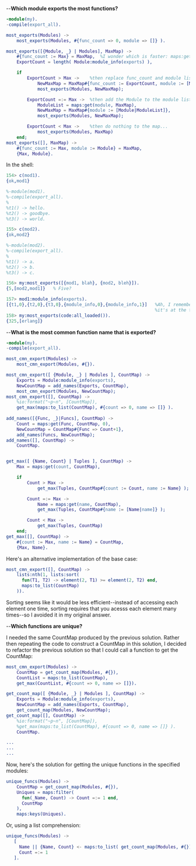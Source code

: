 --**Which module exports the most functions?**
```erlang
-module(my).
-compile(export_all).

most_exports(Modules) ->
    most_exports(Modules, #{func_count => 0, module => []} ).

most_exports([{Module, _} | Modules], MaxMap) ->
    #{func_count := Max} = MaxMap,  %I wonder which is faster: maps:get() or pattern matching?  You should be able to write: MaxMap#{count}
    ExportCount = length( Module:module_info(exports) ),

    if 
        ExportCount > Max ->    %then replace func_count and module list in the map...
            NewMaxMap = MaxMap#{func_count := ExportCount, module := [Module]},
            most_exports(Modules, NewMaxMap);

        ExportCount =:= Max ->  %then add the Module to the module list in the map...
            ModuleList = maps:get(module, MaxMap),
            NewMaxMap = MaxMap#{module := [Module|ModuleList]},
            most_exports(Modules, NewMaxMap);

        ExportCount < Max ->    %then do nothing to the map...
            most_exports(Modules, MaxMap)
    end;
most_exports([], MaxMap) ->
    #{func_count := Max, module := Module} = MaxMap,
    {Max, Module}.

  ```

In the shell:
```erlang
154> c(mod1).
{ok,mod1}

%-module(mod1).
%-compile(export_all).
%
%t1() -> hello.
%t2() -> goodbye.
%t3() -> world.

155> c(mod2).
{ok,mod2}

%-module(mod2).
%-compile(export_all).
%
%t1() -> a.
%t2() -> b.
%t3() -> c.

156> my:most_exports([{mod1, blah}, {mod2, bleh}]).
{5,[mod2,mod1]}   % Five?

157> mod1:module_info(exports).
[{t1,0},{t2,0},{t3,0},{module_info,0},{module_info,1}]   %Ah, I remember the chapter mentioning this-- 
                                                         %it's at the top of p. 120.
158> my:most_exports(code:all_loaded()).
{325,[erlang]}
```

--**What is the most common function name that is exported?**
```erlang
-module(my).
-compile(export_all).

most_cmn_export(Modules) ->
    most_cmn_export(Modules, #{}).

most_cmn_export([ {Module, _} | Modules ], CountMap) ->
    Exports = Module:module_info(exports),
    NewCountMap = add_names(Exports, CountMap),
    most_cmn_export(Modules, NewCountMap);
most_cmn_export([], CountMap) ->
    %io:format("~p~n", [CountMap]),
    get_max(maps:to_list(CountMap), #{count => 0, name => []} ).
    
add_names([{Func, _}|Funcs], CountMap) ->
    Count = maps:get(Func, CountMap, 0),
    NewCountMap = CountMap#{Func => Count+1},
    add_names(Funcs, NewCountMap);
add_names([], CountMap) ->
    CountMap.


get_max([ {Name, Count} | Tuples ], CountMap) ->
    Max = maps:get(count, CountMap),

    if
        Count > Max -> 
            get_max(Tuples, CountMap#{count := Count, name := Name} );

        Count =:= Max ->
            Name = maps:get(name, CountMap),
            get_max(Tuples, CountMap#{name := [Name|name]} );

        Count < Max ->
            get_max(Tuples, CountMap)
    end;
get_max([], CountMap) ->
    #{count := Max, name := Name} = CountMap,
    {Max, Name}.
```

Here's an alternative implementation of the base case:
```erlang
most_cmn_export([], CountMap) ->
    lists:nth(1, lists:sort(
      fun(T1, T2) -> element(2, T1) >= element(2, T2) end,
      maps:to_list(CountMap)
    )).
```
Sorting seems like it would be less efficient--instead of accessing each element one time, sorting requires that you acesss each element many times--so I avoided it in my original answer.

--**Which functions are unique?**

I needed the same CountMap produced by the previous solution.  Rather then repeating the code to construct a CountMap in this solution, I decided to refactor the previous solution so that I could call a function to get the CountMap:

```erlang
most_cmn_export(Modules) ->
    CountMap = get_count_map(Modules, #{}),
    CountList = maps:to_list(CountMap),
    get_max(CountList, #{count => 0, name => []}).

get_count_map([ {Module, _} | Modules ], CountMap) ->
    Exports = Module:module_info(exports),
    NewCountMap = add_names(Exports, CountMap),
    get_count_map(Modules, NewCountMap);
get_count_map([], CountMap) ->
    %io:format("~p~n", [CountMap]),
    %get_max(maps:to_list(CountMap), #{count => 0, name => []} ).
    CountMap.

...
...
...
```

Now, here's the solution for getting the unique functions in the specified modules:
```erlang
unique_funcs(Modules) ->
    CountMap = get_count_map(Modules, #{}),
    Uniques = maps:filter(
      fun(_Name, Count) -> Count =:= 1 end,
      CountMap
    ),
    maps:keys(Uniques).

 ```
 
 Or, using a list comprehension:
 ```erlang
 unique_funcs(Modules) ->
    [
      Name || {Name, Count} <- maps:to_list( get_count_map(Modules, #{}) ),
      Count =:= 1
    ].
 ```






